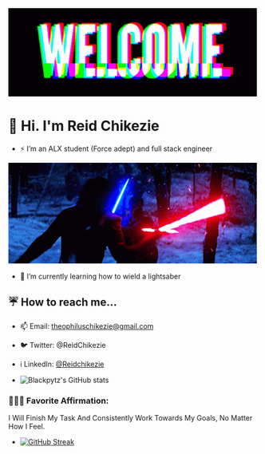 <img src="./banner-welcome.gif" alt="Welcome gif" />

# 👋 Hi. I'm Reid Chikezie 
- ⚡ I’m an ALX student (Force adept) and full stack engineer 
<img src="./star-wars-fighting.gif" alt="Force-Sensitive gif" />

- 🌱 I’m currently learning how to wield a lightsaber 
## ☔ How to reach me...
-  📫 Email: theophiluschikezie@gmail.com
-  🐦 Twitter: @ReidChikezie
-  ℹ️ LinkedIn: [@Reidchikezie](https://www.linkedin.com/in/reid-chikezie-832519244)

- ![Blackpytz's GitHub stats](https://github-readme-stats.vercel.app/api?username=Blackpytz&theme=great-gatsby&show_icons=true)

### 🧘🏽‍♀️ Favorite Affirmation: 
I Will Finish My Task And Consistently Work Towards My Goals, No Matter How I Feel.
- [![GitHub Streak](https://streak-stats.demolab.com?user=Blackpytz&theme=great-gatsby)](https://git.io/streak-stats)
<!---
Blackpytz/Blackpytz is a ✨ special ✨ repository because its `README.md` (this file) appears on your GitHub profile.
You can click the Preview link to take a look at your changes.
--->
